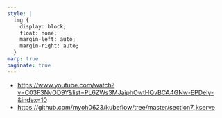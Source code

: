 ```yaml
---
style: |
  img {
    display: block;
    float: none;
    margin-left: auto;
    margin-right: auto;
  }
marp: true
paginate: true
---
```





- https://www.youtube.com/watch?v=C03F3NvOD9Y&list=PL6ZWs3MJaiphOwtHQvBCA4GNw-EPDely-&index=10
- https://github.com/myoh0623/kubeflow/tree/master/section7_kserve